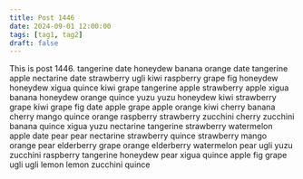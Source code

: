 ```yaml
---
title: Post 1446
date: 2024-09-01 12:00:00
tags: [tag1, tag2]
draft: false
---
```

This is post 1446.
tangerine
date
honeydew
banana
orange
date
tangerine
apple
nectarine
date
strawberry
ugli
kiwi
raspberry
grape
fig
honeydew
honeydew
xigua
quince
kiwi
grape
tangerine
apple
strawberry
apple
xigua
banana
honeydew
orange
quince
yuzu
yuzu
honeydew
kiwi
strawberry
grape
kiwi
grape
fig
date
apple
grape
apple
orange
kiwi
cherry
banana
cherry
mango
quince
orange
raspberry
strawberry
zucchini
cherry
zucchini
banana
quince
xigua
yuzu
nectarine
tangerine
strawberry
watermelon
apple
date
pear
pear
nectarine
strawberry
quince
strawberry
mango
orange
pear
elderberry
grape
orange
elderberry
watermelon
pear
ugli
yuzu
zucchini
raspberry
tangerine
honeydew
pear
xigua
quince
apple
fig
grape
ugli
ugli
lemon
lemon
zucchini
quince
